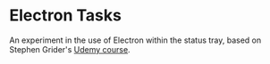# Electron Tasks

An experiment in the use of Electron within the status tray, based on Stephen Grider's [Udemy course](https://www.udemy.com/course/electron-react-tutorial).